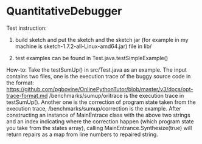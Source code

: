 # QuantitativeDebugger

Test instruction: 

1) build sketch and put the sketch and the sketch jar (for example in my machine is sketch-1.7.2-all-Linux-amd64.jar) file in lib/

2) test examples can be found in Test.java.testSimpleExample()

How-to:
Take the testSumUp() in src/Test.java as an example.
The input contains two files, one is the execution trace of the buggy source code in the format: https://github.com/pgbovine/OnlinePythonTutor/blob/master/v3/docs/opt-trace-format.md
/benchmarks/sumup/oritrace is the execution trace in testSumUp(). Another one is the correction of program state taken from the execution trace, /benchmarks/sumup/correction is the example.
After constructing an instance of MainEntrace class with the above two strings and an index indicating where the correction happen (which program state you take from the states array), calling MainEntrance.Synthesize(true) will return repairs as a map from line numbers to repaired string.
